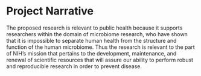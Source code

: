 Project Narrative
=================
The proposed research is relevant to public health because it supports
researchers within the domain of microbiome research, who have shown that it is
impossible to separate human health from the structure and function of the human
microbiome. Thus the research is relevant to the part of NIH’s mission that
pertains to the development, maintenance, and renewal of scientific resources
that will assure our ability to perform robust and reproducible research in
order to prevent disease.
